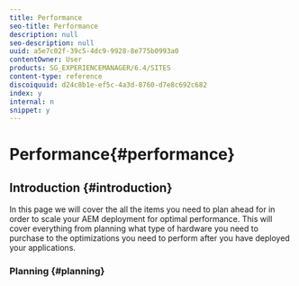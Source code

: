 ```yaml
---
title: Performance
seo-title: Performance
description: null
seo-description: null
uuid: a5e7c02f-39c5-4dc9-9928-8e775b0993a0
contentOwner: User
products: SG_EXPERIENCEMANAGER/6.4/SITES
content-type: reference
discoiquuid: d24c8b1e-ef5c-4a3d-8760-d7e8c692c682
index: y
internal: n
snippet: y
---
```


# Performance{#performance}

## Introduction {#introduction}

In this page we will cover the all the items you need to plan ahead for in order to scale your AEM deployment for optimal performance. This will cover everything from planning what type of hardware you need to purchase to the optimizations you need to perform after you have deployed your applications.

### Planning {#planning}

